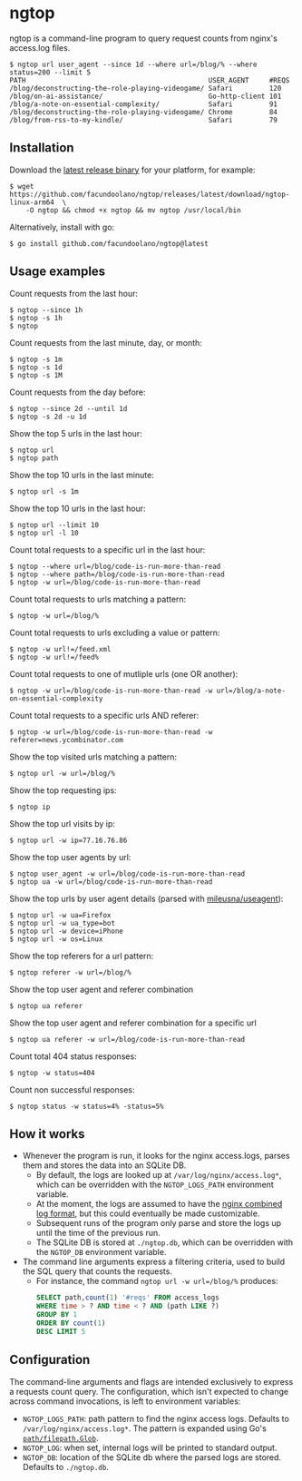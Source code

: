 # ngtop

ngtop is a command-line program to query request counts from nginx's access.log files.

```
$ ngtop url user_agent --since 1d --where url=/blog/% --where status=200 --limit 5
PATH                                             USER_AGENT     #REQS
/blog/deconstructing-the-role-playing-videogame/ Safari         120
/blog/on-ai-assistance/                          Go-http-client 101
/blog/a-note-on-essential-complexity/            Safari         91
/blog/deconstructing-the-role-playing-videogame/ Chrome         84
/blog/from-rss-to-my-kindle/                     Safari         79
```

## Installation

Download the [latest release binary](https://github.com/facundoolano/ngtop/releases/latest) for your platform, for example:

    $ wget https://github.com/facundoolano/ngtop/releases/latest/download/ngtop-linux-arm64  \
        -O ngtop && chmod +x ngtop && mv ngtop /usr/local/bin

Alternatively, install with go:

    $ go install github.com/facundoolano/ngtop@latest

## Usage examples

Count requests from the last hour:

    $ ngtop --since 1h
    $ ngtop -s 1h
    $ ngtop

Count requests from the last minute, day, or month:

    $ ngtop -s 1m
    $ ngtop -s 1d
    $ ngtop -s 1M

Count requests from the day before:

    $ ngtop --since 2d --until 1d
    $ ngtop -s 2d -u 1d

Show the top 5 urls in the last hour:

    $ ngtop url
    $ ngtop path

Show the top 10 urls in the last minute:

    $ ngtop url -s 1m

Show the top 10 urls in the last hour:

    $ ngtop url --limit 10
    $ ngtop url -l 10

Count total requests to a specific url in the last hour:

	$ ngtop --where url=/blog/code-is-run-more-than-read
	$ ngtop --where path=/blog/code-is-run-more-than-read
	$ ngtop -w url=/blog/code-is-run-more-than-read

Count total requests to urls matching a pattern:

	$ ngtop -w url=/blog/%

Count total requests to urls excluding a value or pattern:

	$ ngtop -w url!=/feed.xml
	$ ngtop -w url!=/feed%

Count total requests to one of mutliple urls (one OR another):

	$ ngtop -w url=/blog/code-is-run-more-than-read -w url=/blog/a-note-on-essential-complexity

Count total requests to a specific urls AND referer:

	$ ngtop -w url=/blog/code-is-run-more-than-read -w referer=news.ycombinator.com

Show the top visited urls matching a pattern:

	$ ngtop url -w url=/blog/%

Show the top requesting ips:

    $ ngtop ip

Show the top url visits by ip:

    $ ngtop url -w ip=77.16.76.86

Show the top user agents by url:

    $ ngtop user_agent -w url=/blog/code-is-run-more-than-read
    $ ngtop ua -w url=/blog/code-is-run-more-than-read

Show the top urls by user agent details (parsed with [mileusna/useagent](https://pkg.go.dev/github.com/mileusna/useragent)):

    $ ngtop url -w ua=Firefox
    $ ngtop url -w ua_type=bot
    $ ngtop url -w device=iPhone
    $ ngtop url -w os=Linux

Show the top referers for a url pattern:

    $ ngtop referer -w url=/blog/%

Show the top user agent and referer combination

    $ ngtop ua referer

Show the top user agent and referer combination for a specific url

    $ ngtop ua referer -w url=/blog/code-is-run-more-than-read

Count total 404 status responses:

    $ ngtop -w status=404

Count non successful responses:

    $ ngtop status -w status=4% -status=5%

## How it works

- Whenever the program is run, it looks for the nginx access.logs, parses them and stores the data into an SQLite DB.
  - By default, the logs are looked up at `/var/log/nginx/access.log*`, which can be overridden with the `NGTOP_LOGS_PATH` environment variable.
  - At the moment, the logs are assumed to have the [nginx combined log format](https://nginx.org/en/docs/http/ngx_http_log_module.html#log_format), but this could eventually be made customizable.
  - Subsequent runs of the program only parse and store the logs up until the time of the previous run.
  - The SQLite DB is stored at `./ngtop.db`, which can be overridden with the `NGTOP_DB` environment variable.
- The command line arguments express a filtering criteria, used to build the SQL query that counts the requests.
  - For instance, the command `ngtop url -w url=/blog/%` produces:
    ```sql
    SELECT path,count(1) '#reqs' FROM access_logs
    WHERE time > ? AND time < ? AND (path LIKE ?)
    GROUP BY 1
    ORDER BY count(1)
    DESC LIMIT 5
    ```

## Configuration

The command-line arguments and flags are intended exclusively to express a requests count query. The configuration, which isn't expected to change across command invocations, is left to environment variables:

- `NGTOP_LOGS_PATH`: path pattern to find the nginx access logs. Defaults to `/var/log/nginx/access.log*`. The pattern is expanded using Go's [`path/filepath.Glob`](https://pkg.go.dev/path/filepath#Glob).
- `NGTOP_LOG`: when set, internal logs will be printed to standard output.
- `NGTOP_DB`: location of the SQLite db where the parsed logs are stored. Defaults to `./ngtop.db`.
